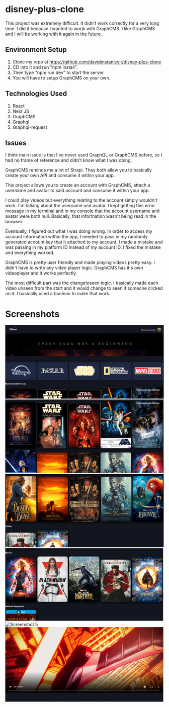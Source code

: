 # disney-plus-clone

This project was extremely difficult. It didn't work correctly for a very long time. I did it because I wanted to worjk with GraphCMS. I like GraphCMS and I will be working with it again in the future.

## Environment Setup

1. Clone my repo at https://github.com/davidmstanleyjr/disney-plus-clone
2. CD into it and run "npm install".
3. Then type "npm run dev" to start the server.
4. You will have to setup GraphCMS on your own.

## Technologies Used

1. React
2. Next JS
3. GraphCMS
4. Graphql
5. Graphql-request

## Issues

I think  main issue is that I've never used GraphQL or GraphCMS before, so I had no frame of reference and didn't know what I was doing. 

GraphCMS reminds me a lot of Strapi. They both allow you to basically create your own API and consume it within your app. 

This project allows you to create an account with GraphCMS, attach a username and avatar to said account and consume it within your app. 

I could play videos but everything relating to the account simply wouldn't work. I'm talking about the username and avatar. I kept getting this error message in my terminal and in my console that the account username and avatar were both null. Basically, that information wasn't being read in the browser. 

Eventually, I figured out what I was doing wrong. In order to access my account information within the app, I needed to pass in my randomly generated account key that it attached to my account. I made a mistake and was passing in my platform ID instead of my account ID. I fixed the mistake and everything worked. 

GraphCMS is pretty user friendly and made playing videos pretty easy. I didn't have to write any video player logic. GraphCMS has it's own videoplayer and it works perfectly. 

The most difficult part was the changetoseen logic. I basically made each video unseen from the start and it would change to seen if someone clicked on it. I basically used a boolean to make that work.

# Screenshots

![Screenshot 1](screenshots/snip1.PNG)
![Screenshot 2](screenshots/snip2.PNG)
![Screenshot 3](screenshots/snip3.PNG)
![Screenshot 4](screenshots/snip4.PNG)
![Screenshot 5](screenshots/snip5.PNG)
![Screenshot 6](screenshots/snip6.PNG)
